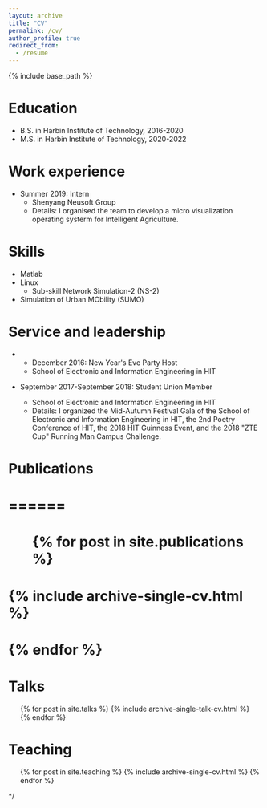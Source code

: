 ```yaml
---
layout: archive
title: "CV"
permalink: /cv/
author_profile: true
redirect_from:
  - /resume
---
```


{% include base_path %}

Education
======
* B.S. in Harbin Institute of Technology, 2016-2020
* M.S. in Harbin Institute of Technology, 2020-2022

Work experience
======
* Summer 2019: Intern
  * Shenyang Neusoft Group
  * Details: I organised the team to develop a micro visualization operating systerm for Intelligent Agriculture.


  
Skills
======
* Matlab
* Linux
  * Sub-skill Network Simulation-2 (NS-2)
* Simulation of Urban MObility (SUMO)


  
Service and leadership
======
* * December 2016: New Year's Eve Party Host
  * School of Electronic and Information Engineering in HIT

* September 2017-September 2018: Student Union Member
  * School of Electronic and Information Engineering in HIT
  * Details: I organized the Mid-Autumn Festival Gala of the School of Electronic and Information Engineering in HIT, the 2nd Poetry Conference of HIT, the 2018 HIT Guinness Event, and the 2018 "ZTE Cup" Running Man Campus Challenge.



# Publications
# ======
#   <ul>{% for post in site.publications %}
#     {% include archive-single-cv.html %}
#   {% endfor %}</ul>
  
Talks
======
  <ul>{% for post in site.talks %}
    {% include archive-single-talk-cv.html %}
  {% endfor %}</ul>
  
Teaching
======
  <ul>{% for post in site.teaching %}
    {% include archive-single-cv.html %}
  {% endfor %}</ul>
  */
